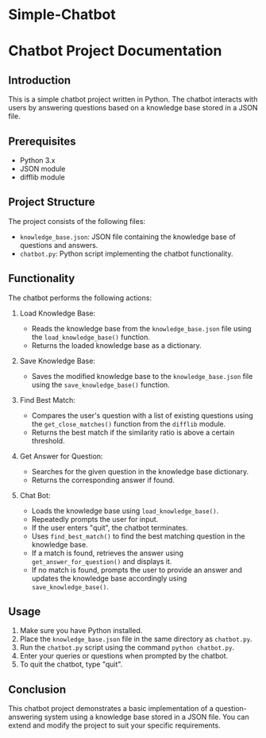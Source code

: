 # Simple-Chatbot
# Chatbot Project Documentation

## Introduction
This is a simple chatbot project written in Python. The chatbot interacts with users by answering questions based on a knowledge base stored in a JSON file.

## Prerequisites
- Python 3.x
- JSON module
- difflib module

## Project Structure
The project consists of the following files:
- `knowledge_base.json`: JSON file containing the knowledge base of questions and answers.
- `chatbot.py`: Python script implementing the chatbot functionality.

## Functionality
The chatbot performs the following actions:

1. Load Knowledge Base:
   - Reads the knowledge base from the `knowledge_base.json` file using the `load_knowledge_base()` function.
   - Returns the loaded knowledge base as a dictionary.

2. Save Knowledge Base:
   - Saves the modified knowledge base to the `knowledge_base.json` file using the `save_knowledge_base()` function.

3. Find Best Match:
   - Compares the user's question with a list of existing questions using the `get_close_matches()` function from the `difflib` module.
   - Returns the best match if the similarity ratio is above a certain threshold.

4. Get Answer for Question:
   - Searches for the given question in the knowledge base dictionary.
   - Returns the corresponding answer if found.

5. Chat Bot:
   - Loads the knowledge base using `load_knowledge_base()`.
   - Repeatedly prompts the user for input.
   - If the user enters "quit", the chatbot terminates.
   - Uses `find_best_match()` to find the best matching question in the knowledge base.
   - If a match is found, retrieves the answer using `get_answer_for_question()` and displays it.
   - If no match is found, prompts the user to provide an answer and updates the knowledge base accordingly using `save_knowledge_base()`.

## Usage
1. Make sure you have Python installed.
2. Place the `knowledge_base.json` file in the same directory as `chatbot.py`.
3. Run the `chatbot.py` script using the command `python chatbot.py`.
4. Enter your queries or questions when prompted by the chatbot.
5. To quit the chatbot, type "quit".

## Conclusion
This chatbot project demonstrates a basic implementation of a question-answering system using a knowledge base stored in a JSON file. You can extend and modify the project to suit your specific requirements.
